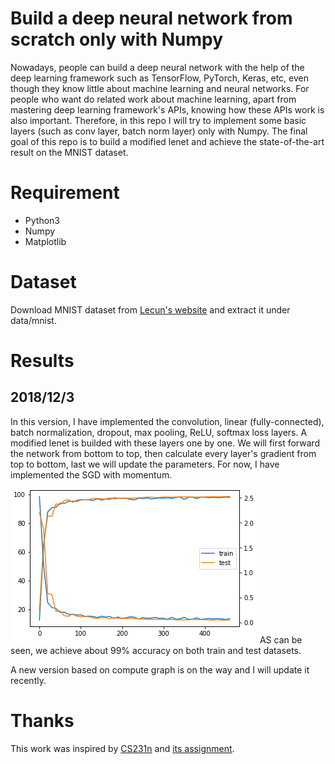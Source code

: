 # Build a deep neural network from scratch only with Numpy
Nowadays, people can build a deep neural network with the help of the deep learning framework such as TensorFlow, PyTorch, Keras, etc, even though they know little about machine learning and neural networks. For people who want do related work about machine learning, apart from mastering deep learning framework's APIs, knowing how these APIs work is also important. Therefore, in this repo I will try to implement some basic layers (such as conv layer, batch norm layer) only with Numpy. The final goal of this repo is to build a modified lenet and achieve the state-of-the-art result on the MNIST dataset.

# Requirement
- Python3
- Numpy
- Matplotlib

# Dataset
Download MNIST dataset from [Lecun's website](http://yann.lecun.com/exdb/mnist/) and extract it under data/mnist.

# Results
## 2018/12/3
In this version, I have implemented the convolution, linear (fully-connected), batch normalization, dropout, max pooling, ReLU, softmax loss layers. A modified lenet is builded with these layers one by one. We will first forward the network from bottom to top, then calculate every layer's gradient from top to bottom, last we will update the parameters. For now, I have implemented the SGD with momentum. 

![](https://raw.githubusercontent.com/BoyuanJiang/Numpy_CNN/master/fig/1543805683.png)
AS can be seen, we achieve about 99% accuracy on both train and test datasets.

A new version based on compute graph is on the way and I will update it recently.

# Thanks
This work was inspired by [CS231n](http://cs231n.stanford.edu/) and [its assignment](https://github.com/huyouare/CS231n/tree/master/assignment2).
